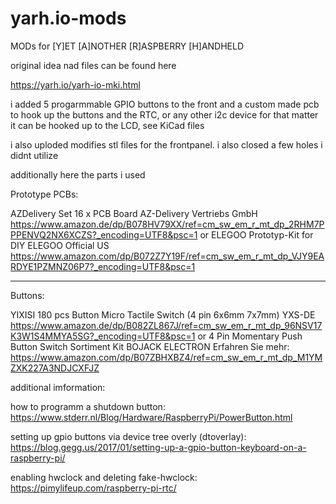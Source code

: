 # yarh.io-mods
MODs for
[Y]ET [A]NOTHER [R]ASPBERRY [H]ANDHELD

original idea nad files can be found here

https://yarh.io/yarh-io-mki.html


i added 5 progarmmable GPIO buttons to the front and a custom made pcb to hook up the
buttons and the RTC, or any other i2c device for that matter
it can be hooked up to the LCD, see KiCad files

i also uploded modifies stl files for the frontpanel.
i also closed a few holes i didnt utilize

additionally here the parts i used

Prototype PCBs:

AZDelivery Set 16 x PCB Board
AZ-Delivery Vertriebs GmbH
https://www.amazon.de/dp/B078HV79XX/ref=cm_sw_em_r_mt_dp_2RHM7PPPENVQ2NX6XCZS?_encoding=UTF8&psc=1
or
ELEGOO Prototyp-Kit for DIY
ELEGOO Official US
https://www.amazon.com/dp/B072Z7Y19F/ref=cm_sw_em_r_mt_dp_VJY9EARDYE1PZMNZ06P7?_encoding=UTF8&psc=1

------------------------------------------------------------
Buttons:

YIXISI 180 pcs Button Micro Tactile Switch (4 pin 6x6mm 7x7mm)
YXS-DE
https://www.amazon.de/dp/B082ZL867J/ref=cm_sw_em_r_mt_dp_96NSV17K3W1S4MMYA5SG?_encoding=UTF8&psc=1
or
4 Pin Momentary Push Button Switch Sortiment Kit
BOJACK ELECTRON
Erfahren Sie mehr: https://www.amazon.com/dp/B07ZBHXBZ4/ref=cm_sw_em_r_mt_dp_M1YMZXK227A3NDJCXFJZ


additional imformation:

how to programm a shutdown button:
https://www.stderr.nl/Blog/Hardware/RaspberryPi/PowerButton.html

setting up gpio buttons via device tree overly (dtoverlay):
https://blog.gegg.us/2017/01/setting-up-a-gpio-button-keyboard-on-a-raspberry-pi/

enabling hwclock and deleting fake-hwclock:
https://pimylifeup.com/raspberry-pi-rtc/
